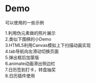 # Demo
可以使用的一些示例

1.利用伪元素做的照片展示     </br>
2.类似下围棋的小Demo     </br>
3.HTML5利用Canvas模拟上下扫描动画实现     </br>
4.tab导航向左滑动切换页面     </br>
5.弹出框后加蒙版    </br>
6.animate动画滑出侧边栏     </br>
7.日历签到打卡，转盘抽奖    </br>
8.日历插件使用            </br>    
